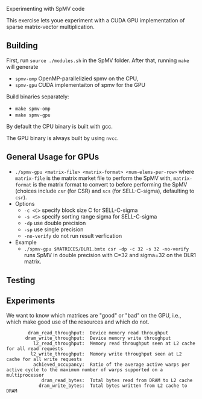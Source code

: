 Experimenting with SpMV code

This exercise lets youe experiment with a CUDA GPU implementation of sparse matrix-vector multiplication.

## Building

First, run `source ./modules.sh` in the SpMV folder. After that, running `make` will generate

+ `spmv-omp` OpenMP-parallelizied spmv on the CPU,
+ `spmv-gpu` CUDA implementaiton of spmv for the GPU

Build binaries separately:

+ `make spmv-omp`
+ `make spmv-gpu`

By default the CPU binary is built with gcc.

The GPU binary is always built by using `nvcc`.

## General Usage for GPUs

+ `./spmv-gpu <matrix-file> <matrix-format> <num-elems-per-row>` where `matrix-file` is the matrix market file to perform the SpMV with, `matrix-format` is the matrix format to convert to before performing the SpMV (choices include `csr` (for CSR) and `scs` (for SELL-C-sigma), defaulting to `csr`).
+ Options
  - `-c <C>` specify block size C for SELL-C-sigma
  - `-s <S>` specify sorting range sigma for SELL-C-sigma
  - `-dp` use double precision
  - `-sp` use single precision
  - `-no-verify` do not run result verfication
+ Example
  - `./spmv-gpu $MATRICES/DLR1.bmtx csr -dp -c 32 -s 32 -no-verify`
    runs SpMV in double precision with C=32 and sigma=32 on the DLR1 matrix.
    
## Testing


## Experiments

We want to know which matrices are "good" or "bad" on the GPU, i.e., which make good use of the resources and which do not. 


            dram_read_throughput:  Device memory read throughput
           dram_write_throughput:  Device memory write throughput
              l2_read_throughput:  Memory read throughput seen at L2 cache for all read requests
             l2_write_throughput:  Memory write throughput seen at L2 cache for all write requests
              achieved_occupancy:  Ratio of the average active warps per active cycle to the maximum number of warps supported on a multiprocessor
                 dram_read_bytes:  Total bytes read from DRAM to L2 cache
                dram_write_bytes:  Total bytes written from L2 cache to DRAM
